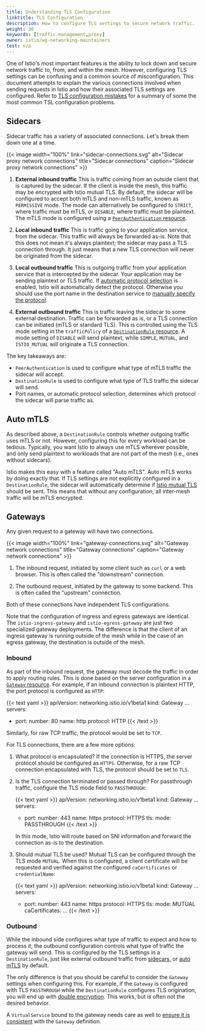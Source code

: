 ```yaml
---
title: Understanding TLS Configuration
linktitle: TLS Configuration
description: How to configure TLS settings to secure network traffic.
weight: 30
keywords: [traffic-management,proxy]
owner: istio/wg-networking-maintainers
test: n/a
---
```


One of Istio's most important features is the ability to lock down and secure network traffic to, from,
and within the mesh. However, configuring TLS settings can be confusing and a common source of misconfiguration.
This document attempts to explain the various connections involved when sending requests in Istio and how
their associated TLS settings are configured.
Refer to [TLS configuration mistakes](/docs/ops/common-problems/network-issues/#tls-configuration-mistakes)
for a summary of some the most common TSL configuration problems.

## Sidecars

Sidecar traffic has a variety of associated connections. Let's break them down one at a time.

{{< image width="100%"
    link="sidecar-connections.svg"
    alt="Sidecar proxy network connections"
    title="Sidecar connections"
    caption="Sidecar proxy network connections"
    >}}

1. **External inbound traffic**
    This is traffic coming from an outside client that is captured by the sidecar.
    If the client is inside the mesh, this traffic may be encrypted with Istio mutual TLS.
    By default, the sidecar will be configured to accept both mTLS and non-mTLS traffic, known as `PERMISSIVE` mode.
    The mode can alternatively be configured to `STRICT`, where traffic must be mTLS, or `DISABLE`, where traffic must be plaintext.
    The mTLS mode is configured using a [`PeerAuthentication` resource](/docs/reference/config/security/peer_authentication/).

1. **Local inbound traffic**
    This is traffic going to your application service, from the sidecar. This traffic will always be forwarded as-is.
    Note that this does not mean it's always plaintext; the sidecar may pass a TLS connection through.
    It just means that a new TLS connection will never be originated from the sidecar.

1. **Local outbound traffic**
    This is outgoing traffic from your application service that is intercepted by the sidecar.
    Your application may be sending plaintext or TLS traffic.
    If [automatic protocol selection](/docs/ops/configuration/traffic-management/protocol-selection/#automatic-protocol-selection)
    is enabled, Istio will automatically detect the protocol. Otherwise you should use the port name in the destination service to
    [manually specify the protocol](/docs/ops/configuration/traffic-management/protocol-selection/#explicit-protocol-selection).

1. **External outbound traffic**
    This is traffic leaving the sidecar to some external destination. Traffic can be forwarded as is, or a TLS connection can
    be initiated (mTLS or standard TLS). This is controlled using the TLS mode setting in the `trafficPolicy` of a
    [`DestinationRule` resource](/docs/reference/config/networking/destination-rule/).
    A mode setting of `DISABLE` will send plaintext, while `SIMPLE`, `MUTUAL`, and `ISTIO_MUTUAL` will originate a TLS connection.

The key takeaways are:

- `PeerAuthentication` is used to configure what type of mTLS traffic the sidecar will accept.
- `DestinationRule` is used to configure what type of TLS traffic the sidecar will send.
- Port names, or automatic protocol selection, determines which protocol the sidecar will parse traffic as.

## Auto mTLS

As described above, a `DestinationRule` controls whether outgoing traffic uses mTLS or not.
However, configuring this for every workload can be tedious. Typically, you want Istio to always use mTLS
wherever possible, and only send plaintext to workloads that are not part of the mesh (i.e., ones without sidecars).

Istio makes this easy with a feature called "Auto mTLS". Auto mTLS works by doing exactly that. If TLS settings are
not explicitly configured in a `DestinationRule`, the sidecar will automatically determine if
[Istio mutual TLS](/about/faq/#difference-between-mutual-and-istio-mutual) should be sent.
This means that without any configuration, all inter-mesh traffic will be mTLS encrypted.

## Gateways

Any given request to a gateway will have two connections.

{{< image width="100%"
    link="gateway-connections.svg"
    alt="Gateway network connections"
    title="Gateway connections"
    caption="Gateway network connections"
    >}}

1. The inbound request, initiated by some client such as `curl` or a web browser. This is often called the "downstream" connection.

1. The outbound request, initiated by the gateway to some backend. This is often called the "upstream" connection.

Both of these connections have independent TLS configurations.

Note that the configuration of ingress and egress gateways are identical.
The `istio-ingress-gateway` and `istio-egress-gateway` are just two specialized gateway deployments.
The difference is that the client of an ingress gateway is running outside of the mesh while in the case of an egress gateway,
the destination is outside of the mesh.

### Inbound

As part of the inbound request, the gateway must decode the traffic in order to apply routing rules.
This is done based on the server configuration in a [`Gateway` resource](/docs/reference/config/networking/gateway/).
For example, if an inbound connection is plaintext HTTP, the port protocol is configured as `HTTP`:

{{< text yaml >}}
apiVersion: networking.istio.io/v1beta1
kind: Gateway
...
  servers:
  - port:
      number: 80
      name: http
      protocol: HTTP
{{< /text >}}

Similarly, for raw TCP traffic, the protocol would be set to `TCP`.

For TLS connections, there are a few more options:

1. What protocol is encapsulated?
    If the connection is HTTPS, the server protocol should be configured as `HTTPS`.
    Otherwise, for a raw TCP connection encapsulated with TLS, the protocol should be set to `TLS`.

1. Is the TLS connection terminated or passed through?
    For passthrough traffic, configure the TLS mode field to `PASSTHROUGH`:

    {{< text yaml >}}
    apiVersion: networking.istio.io/v1beta1
    kind: Gateway
    ...
      servers:
      - port:
          number: 443
          name: https
          protocol: HTTPS
        tls:
          mode: PASSTHROUGH
    {{< /text >}}

    In this mode, Istio will route based on SNI information and forward the connection as-is to the destination.

1. Should mutual TLS be used?
    Mutual TLS can be configured through the TLS mode `MUTUAL`. When this is configured, a client certificate will be
    requested and verified against the configured `caCertificates` or `credentialName`:

    {{< text yaml >}}
    apiVersion: networking.istio.io/v1beta1
    kind: Gateway
    ...
      servers:
      - port:
          number: 443
          name: https
          protocol: HTTPS
        tls:
          mode: MUTUAL
          caCertificates: ...
    {{< /text >}}

### Outbound

While the inbound side configures what type of traffic to expect and how to process it, the outbound configuration controls
what type of traffic the gateway will send. This is configured by the TLS settings in a `DestinationRule`,
just like external outbound traffic from [sidecars](#sidecars), or [auto mTLS](#auto-mtls) by default.

The only difference is that you should be careful to consider the `Gateway` settings when configuring this.
For example, if the `Gateway` is configured with TLS `PASSTHROUGH` while the `DestinationRule` configures TLS origination,
you will end up with [double encryption](/docs/ops/common-problems/network-issues/#double-tls).
This works, but is often not the desired behavior.

A `VirtualService` bound to the gateway needs care as well to
[ensure it is consistent](/docs/ops/common-problems/network-issues/#gateway-mismatch)
with the `Gateway` definition.
